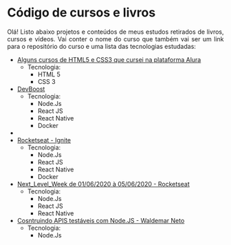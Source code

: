 # Código de cursos e livros

<p align="justify">Olá! Listo abaixo projetos e conteúdos de meus estudos retirados de livros, cursos e vídeos. Vai conter o nome do curso que também vai ser um link para o repositório do curso e uma lista das tecnologias estudadas:</p>

<ul>
  <li>
    <a href="https://github.com/araujo21x/Cursos_Alura/tree/master/Forma%C3%A7%C3%A3o%20HTML%20e%20CSS">Alguns cursos de HTML5 e CSS3 que cursei na plataforma Alura</a>
    <ul>
      <li>
        Tecnologia:
        <ul>
          <li>HTML 5</li>
          <li>CSS 3</li>
        </ul>
      </li>
    </ul>
  </li>
  <li>
    <a href="https://github.com/araujo21x/DevBoost">DevBoost</a>
    <ul>
      <li>
        Tecnologia:
        <ul>
          <li>Node.Js</li>
          <li>React JS</li>
          <li>React Native</li>
          <li>Docker</li>
        </ul>
      </li>
    </ul>
  </li>
  <li>
   <li>
    <a href="https://github.com/araujo21x/rocketseat">Rocketseat - Ignite</a>
    <ul>
      <li>
        Tecnologia:
        <ul>
          <li>Node.Js</li>
          <li>React JS</li>
          <li>React Native</li>
          <li>Docker</li>
        </ul>
      </li>
    </ul>
  </li>
  <li>
    <a href="https://github.com/araujo21x/Next_Level_Week">Next_Level_Week de 01/06/2020 à 05/06/2020 - Rocketseat</a>
    <ul>
      <li>
        Tecnologia:
        <ul>
          <li>Node.Js</li>
          <li>React JS</li>
          <li>React Native</li>
        </ul>
      </li>
    </ul>
  </li>
  <li>
    <a href="https://github.com/araujo21x/livro_constuindo_apis_testaveis_nodeJs">Cosntruindo APIS testáveis com Node.JS - Waldemar Neto</a>
    <ul>
      <li>
        Tecnologia:
        <ul>
          <li>Node.Js</li>
        </ul>
      </li>
    </ul>
  </li>
</ul>



